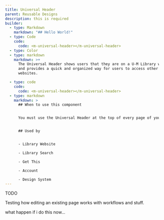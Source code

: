 ```yaml
---
title: Universal Header
parent: Reusable Designs
description: this is required
builder:
  - type: Markdown
    markdown: "## Hello World!"
  - type: Code
    code:
      code: <m-universal-header></m-universal-header>
  - type: Color
  - type: markdown
    markdown: >+
      The Universal Header shows users that they are on a U-M Library website
      and provides a quick and organized way for users to access other library
      websites.

  - type: code
    code:
      code: <m-universal-header></m-universal-header>
  - type: markdown
    markdown: >
      ## When to use this component


      You must use the Universal Header at the top of every page of your website if it hosted with the lib.umich.edu domain.


      ## Used by


      - Library Website

      - Library Search

      - Get This

      - Account

      - Design System
---
```


TODO

Testing how editing an existing page works with workflows and stuff.

what happen if i do this now...
